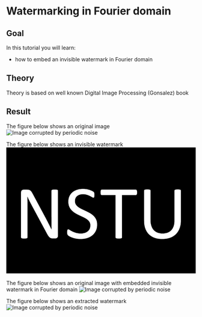 Watermarking in Fourier domain
==========================

Goal
----

In this tutorial you will learn:

-   how to embed an invisible watermark in Fourier domain

Theory
------

Theory is based on well known Digital Image Processing (Gonsalez) book

Result
------

The figure below shows an original image
![Image corrupted by periodic noise](/www/images/original_img.jpg)

The figure below shows an invisible watermark
![Image corrupted by periodic noise](/www/images/wm.jpg)

The figure below shows an original image with embedded invisible watermark in Fourier domain
![Image corrupted by periodic noise](/www/images/original_img_plus_wm.jpg)

The figure below shows an extracted watermark
![Image corrupted by periodic noise](/www/images/extracted_wm.jpg)